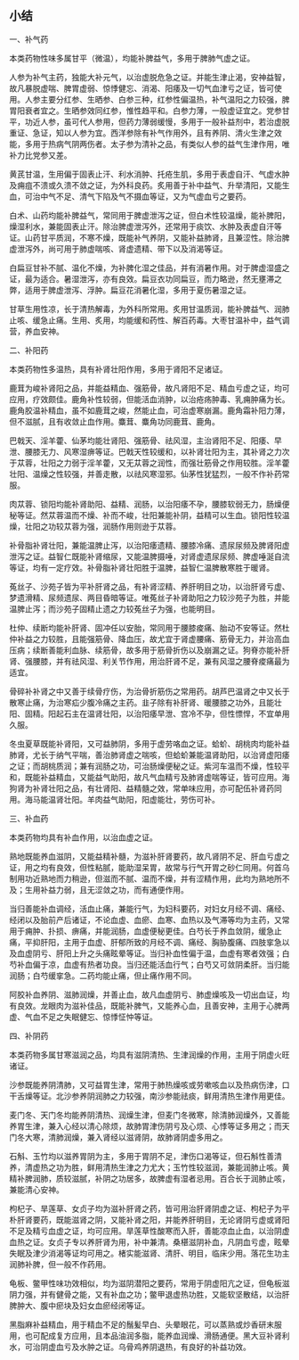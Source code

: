 ## 小结

一、补气药

本类药物性味多属甘平（微温），均能补脾益气，多用于脾肺气虚之证。

人参为补气主药，独能大补元气，以治虚脱危急之证。并能生津止渴，安神益智，故凡暴脱虚喘、脾胃虚弱、惊悸健忘、消渴、阳痿及一切气血津亏之证，皆可使用。人参主要分红参、生晒参、白参三种，红参性偏温热，补气温阳之力较强，脾胃阳衰者宜之。生晒参效同红参，惟性趋平和。白参力薄，一般虚证宜之。党参甘平，功近人参，虽可代人参用，但药力薄弱缓慢，多用于一般补益剂中，若治虚脱重证、急证，知以人参为宜。西洋参除有补气作用外，且有养阴、清火生津之效能，多用于热病气阴两伤者。太子参为清补之品，有类似人参的益气生津作用，唯补力比党参又差。

黄芪甘温，生用偏于固表止汗、利水消肿、托疮生肌，多用于表虚自汗、气虚水肿及痈疽不溃或久溃不敛之证，为外科良药。炙用善于补中益气、升举清阳，又能生血，可治中气不足、清气下陷及气不摄血等证，又为气虚血亏之要药。

白术、山药均能补脾益气，常同用于脾虚泄泻之证，但白术性较温燥，能补脾阳，燥湿利水，兼能固表止汗。除治脾虚泄泻外，还常用于痰饮、水肿及表虚自汗等证。山药甘平质润，不寒不燥，既能补气养阴，又能补益肺肾，且兼涩性。除治脾虚泄泻外，尚可用于肺虚喘咳、肾虚遗精、带下以及消渴等证。

白扁豆甘补不腻、温化不燥，为补脾化湿之佳品，并有消暑作用。对于脾虚湿盛之证，最为适合。暑湿泄泻，亦有良效。扁豆衣功同扁豆，而力略逊，然无壅滞之弊，适用于脾虚泄泻、浮肿。扁豆花消暑化湿，多用于夏伤暑湿之证。

甘草生用性凉，长于清热解毒，为外科所常用。炙用甘温质润，能补脾益气、润肺止咳、缓急止痛。生用、炙用，均能缓和药性、解百药毒。大枣甘温补中，益气调营，养血安神。

二、补阳药

本类药物性多温热，具有补肾壮阳作用，多用于肾阳不足诸证。

鹿茸为峻补肾阳之品，并能益精血、强筋骨，故凡肾阳不足、精血亏虚之证，均可应用，疗效颇佳。鹿角补性较弱，但能活血消肿，以治疮疡肿毒、乳痈肿痛为长。鹿角胶温补精血，虽不如鹿茸之峻，然能止血，可治虚寒崩漏。鹿角霜补阳力薄，但不滋腻，且有收敛止血作用。麋茸、麋角功同鹿茸、鹿角。

巴戟天、淫羊藿、仙茅均能壮肾阳、强筋骨、祛风湿，主治肾阳不足、阳痿、早泄、腰膝无力、风寒湿痹等证。巴戟天性较缓和，以补肾壮阳为主，其补肾之力次于苁蓉，壮阳之力弱于淫羊藿，又无苁蓉之润性，而强壮筋骨之作用较胜。淫羊藿壮阳、温燥之性较强，并善走散，以祛风寒湿邪。仙茅性犹猛烈，一般不作补药常服。

肉苁蓉、锁阳均能补肾助阳、益精、润肠，以治阳痿不孕，腰膝软弱无力，肠燥便秘等证。然苁蓉温而不燥、补而不峻，壮阳兼能补阴，益精可以生血。锁阳性较温燥，壮阳之功较苁蓉为强，润肠作用则逊于苁蓉。

补骨脂补肾壮阳，兼能温脾止泻，以治阳痿遗精、腰膝冷痛、遗尿尿频及脾肾阳虚泄泻之证。益智仁既能补肾缩尿，又能温脾摄唾，对肾虚遗尿尿频、脾虚唾涎自流等证，均有一定疗效。补骨脂补肾壮阳胜于温脾，益智仁温脾散寒胜于暖肾。

菟丝子、沙苑子皆为平补肝肾之品，有补肾涩精、养肝明目之功，以治肝肾亏虚、梦遗滑精、尿频遗尿、两目昏暗等证。唯菟丝子补肾助阳之力较沙苑子为胜，并能温脾止泻；而沙苑子固精止遗之力较菟丝子为强，也能明目。

杜仲、续断均能补肝肾、固冲任以安胎，常同用于腰膝痠痛、胎动不安等证。然杜仲补益之力较胜，且能强筋骨、降血压，故尤宜于肾虚腰痛、筋骨无力，并治高血压病；续断善能利血脉、续筋骨，故多用于筋骨折伤以及崩漏之证。狗脊亦能补肝肾、强腰膝，并有祛风湿、利关节作用，用治肝肾不足，兼有风湿之腰脊痠痛最为适宜。

骨碎补补肾之中又善于续骨疗伤，为治骨折筋伤之常用药。胡芦巴温肾之中又长于散寒止痛，为治寒疝少腹冷痛之主药。韭子除有补肝肾、暖腰膝之功外，且能壮阳、固精。阳起石主在温肾壮阳，以治阳痿早泄、宫冷不孕，但性慓悍，不宜单用久服。

冬虫夏草既能补肾阳，又可益肺阴，多用于虚劳咯血之证。蛤蚧、胡桃肉均能补益肺肾，尤长于纳气平喘，善治肺肾虚之喘咳，但蛤蚧兼能温肾助阳，以治肾虚阳痿之证；而胡桃质润；兼有润肠之功，可治肠燥便秘之证。紫河车温而不燥，性较平和，既能补益精血，又能益气助阳，故凡气血精亏及肺肾虚喘等证，皆可应用。海狗肾为补肾壮阳之品，有壮肾阳、益精髓之效，常单味应用，亦可配伍补肾药同用。海马能温肾壮阳。羊肉益气助阳，阳虚能壮，劳伤可补。

三、补血药

本类药物均具有补血作用，以治血虚之证。

熟地既能养血滋阴，又能益精补髓，为滋补肝肾要药，故凡肾阴不足、肝血亏虚之证，用之均有良效，但性粘腻，能助湿呆胃，故常与行气开胃之砂仁同用。何首乌制用功近熟地而力稍逊，但滋而不腻、温而不燥，并有涩精作用，此均为熟地所不及；生用补益力弱，且无涩敛之功，而有通便作用。

当归善能补血调经，活血止痛，兼能行气，为妇科要药，对妇女月经不调、痛经、经闭以及胎前产后诸证，不论血虚、血瘀、血寒、血热以及气滞等均为主药，又常用于痈肿、扑损、痹痛，并能润肠，血虚便秘更佳。白芍长于养血敛阴，缓急止痛，平抑肝阳，主用于血虚、肝郁所致的月经不调、痛经、胸胁腹痛、四肢挛急以及血虚阴亏、肝阳上升之头痛眩晕等证。当归补血性偏于温，血虚有寒者效强；白芍补血偏于凉，血虚有热者功良。当归还能活血行气；白芍又可敛阴柔肝。当归能润肠；白芍缓挛急。二药均能止痛，但止痛作用不同。

阿胶补血养阴、滋肺润燥，并善止血，故凡血虚阴亏、肺虚燥咳及一切出血证，均有良效。龙眼肉为滋补佳品，既能补脾气，又能养心血，且善安神，主用于心脾两虚、气血不足之失眠健忘、惊悸怔忡等证。

四、补阴药

本类药物多属甘寒滋润之品，均具有滋阴清热、生津润燥的作用，主用于阴虚火旺诸证。

沙参既能养阴清肺，又可益胃生津，常用于肺热燥咳或劳嗽咳血以及热病伤津，口干舌燥等证。北沙参养阴润肺之力较强，南沙参能祛痰，鲜用清热生津作用更佳。

麦门冬、天门冬均能养阴清热、润燥生津，但麦门冬微寒，除清肺润燥外，又善能养胃生津，兼入心经以清心除烦，故肺胃津伤阴亏及心烦、心悸等证多用之；而天门冬大寒，清肺润燥，兼入肾经以滋肾阴，故肺肾阴虚多用之。

石斛、玉竹均以滋养胃阴为主，多用于胃阴不足，津伤口渴等证，但石斛性善清养，清虚热之功为胜，鲜用清热生津之力尤大；玉竹性较滋润，兼能润肺止咳。黄精补脾润肺，质较滋腻，补阴之功居多，故脾虚有湿者忌用。百合长于润肺止咳，兼能清心安神。

枸杞子、旱莲草、女贞子均为滋补肝肾之药，皆可用治肝肾阴虚之证、枸杞子为平朴肝肾要药，既能滋肾之阴，又能补肾之阳，并能养肝明目，无论肾阴亏虚或肾阳不足及精亏血虚之证，均可应用。旱莲草性酸寒而入肝，善能凉血止血，以治阴虚血热之证。女贞子专以养肝肾为用，补中兼清。桑椹滋阴补血，凡阴血亏虚，眩晕失眠及津少消渴等证均可用之。楮实能滋肾、清肝、明目，临床少用。落花生功主润肺补脾，但一般不作药用。

龟板、鳖甲性味功效相似，均为滋阴潜阳之要药，常用于阴虚阳亢之证，但龟板滋阴力强，并有健骨之能，又有补血之功；鳖甲退虚热功胜，又能软坚散结，以治肝脾肿大、腹中瘀块及妇女血瘀经闭等证。

黑脂麻补益精血，用于精血不足的鬚髪早白、头晕眼花，可以蒸熟或炒香研末服用，也可配成复方应用，且本品油润多脂，能养血润燥、滑肠通便。黑大豆补肾利水，可治阴虚血亏及水肿之证。乌骨鸡养阴退热，有良好的补益功效。
